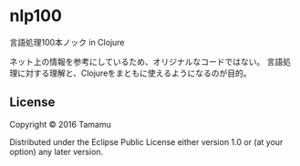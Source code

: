 # nlp100

言語処理100本ノック in Clojure

ネット上の情報を参考にしているため、オリジナルなコードではない。
言語処理に対する理解と、Clojureをまともに使えるようになるのが目的。


## License

Copyright © 2016 Tamamu

Distributed under the Eclipse Public License either version 1.0 or (at
your option) any later version.
